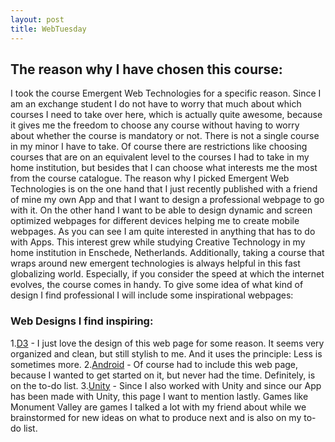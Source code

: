 ```yaml
---
layout: post
title: WebTuesday
---
```


## The reason why I have chosen this course:

I took the course Emergent Web Technologies for a specific reason.
Since I am an exchange student I do not have to worry that much about which courses I need to take over here, which is actually quite awesome, because it gives me the freedom to choose any course without having to worry about whether the course is mandatory or not. There is not a single course in my minor I have to take. Of course there are restrictions like choosing courses that are on an equivalent level to the courses I had to take in my home institution, but besides that I can choose what interests me the most from the course catalogue.
The reason why I picked Emergent Web Technologies is on the one hand that I just recently published with a friend of mine my own App and that I want to design a professional webpage to go with it. On the other hand I want to be able to design dynamic 
and screen optimized webpages for different devices helping me to create mobile webpages.
As you can see I am quite interested in anything that has to do with Apps. This interest grew while studying Creative 
Technology in my home institution in Enschede, Netherlands.
Additionally, taking a course that wraps around new emergent technologies is always helpful in this fast globalizing world.
Especially, if you consider the speed at which the internet evolves, the course comes in handy.
To give some idea of what kind of design I find professional I will include some inspirational webpages:

### Web Designs I find inspiring:

1.[D3]("http://d3js.org/") - I just love the design of this web page for some reason. It seems very organized and clean, but still stylish to me. And it uses the principle: Less is sometimes more.
2.[Android]("http://developer.android.com/index.html") - Of course had to include this web page, because I wanted to get started on it, but never had the time. Definitely, is on the to-do list.
3.[Unity]("http://unity3d.com/") - Since I also worked with Unity and since our App has been made with Unity, this page I want to
mention lastly. Games like Monument Valley are games I talked a lot with my friend about while we brainstormed for new ideas on what to produce next and is also on my to-do list.

